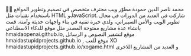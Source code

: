👨‍💻 محمد ناصر الدين حمودة
مطوّر ويب محترف متخصص في تصميم وتطوير المواقع باستخدام تقنيات مثل HTML وJavaScript. شاركت في العديد من الدورات في مجال تطوير الويب والأمن السيبراني، ولدي خبرة تقنية في بناء واجهات حديثة وآمنة.
قمت بانشاء عدة مشاريع مفتوحة المصدر مثل موقع للدكاء الاسطناعي hmaidaopenai.github.io, موقع لتشفير النصوص و الرسائل hmaidastupidprojects.github.io , موقع للعب XO  hmaidastupidprojects.github.io/xogame.html و العديد من المشاريع اللاخرى
